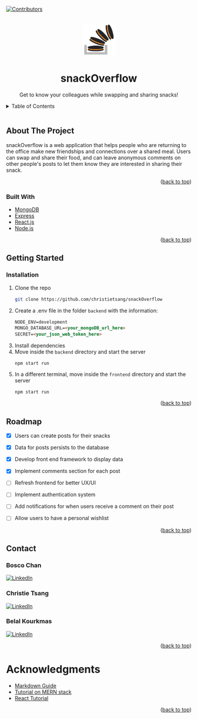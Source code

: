 <div id="top"></div>

[![Contributors][contributors-shield]][contributors-url]


<!-- PROJECT INFO -->
<br />
<div align="center">
  <img src="frontend\src\assets\favicon.png"alt="snacks" width="90" height="90">

  <h1 align="center"">snackOverflow</h1>

  <p align="center">
    Get to know your colleagues while swapping and sharing snacks!
  </p>
</div>

<!-- TABLE OF CONTENTS -->
<details>
  <summary>Table of Contents</summary>
  <ol>
    <li>
      <a href="#about-the-project">About The Project</a>
      <ul>
        <li><a href="#built-with">Built With</a></li>
      </ul>
    </li>
    <li>
      <a href="#getting-started">Getting Started</a>
      <ul>
        <li><a href="#installation">Installation</a></li>
      </ul>
    </li>
    <li><a href="#roadmap">Roadmap</a></li>
    <li><a href="#contact">Contact</a></li>
    <li><a href="#acknowledgments">Acknowledgments</a></li>
  </ol>
</details>
<br>

<!-- ABOUT THE PROJECT -->
## About The Project
snackOverflow is a web application that helps people who are returning to the office make new friendships and connections over a shared meal.  Users can swap and share their food, and can leave anonymous comments on other people's posts to let them know they are interested in sharing their snack.

<p align="right">(<a href="#top">back to top</a>)</p>

### Built With

* [MongoDB](https://www.mongodb.com/)
* [Express](https://expressjs.com/)
* [React.js](https://reactjs.org/)
* [Node.js](https://nodejs.org/en/)

<p align="right">(<a href="#top">back to top</a>)</p>

<!-- GETTING STARTED -->
## Getting Started
<h3 id="installation">Installation</h3>

1. Clone the repo
   ```sh
   git clone https://github.com/christietsang/snackOverflow
   ```
2. Create a .env file in the folder `backend` with the information:
    ```html
    NODE_ENV=development
    MONGO_DATABASE_URL=<your_mongoDB_url_here>
    SECRET=<your_json_web_token_here>
    ```
3. Install dependencies
4. Move inside the `backend` directory and start the server
    ```
    npm start run
    ```
5. In a different terminal, move inside the `frontend` directory and start the server
    ```
    npm start run
    ```

<p align="right">(<a href="#top">back to top</a>)</p>

<!-- ROADMAP -->
## Roadmap

- [X] Users can create posts for their snacks
- [X] Data for posts persists to the database
- [X] Develop front end framework to display data
- [X] Implement comments section for each post
- [ ] Refresh frontend for better UX/UI
- [ ] Implement authentication system
- [ ] Add notifications for when users receive a comment on their post
- [ ] Allow users to have a personal wishlist


<p align="right">(<a href="#top">back to top</a>)</p>

<!-- CONTACT -->
## Contact

<h3>Bosco Chan</h3>

[![LinkedIn][linkedin-shield]][linkedin-urlBC]
<br>

<h3>Christie Tsang</h3>

[![LinkedIn][linkedin-shield]][linkedin-urlCT]
<br>

<h3>Belal Kourkmas</h3>

[![LinkedIn][linkedin-shield]][linkedin-urlBK]

<p align="right">(<a href="#top">back to top</a>)</p>



<!-- ACKNOWLEDGMENTS -->
# Acknowledgments

* [Markdown Guide](https://www.markdownguide.org/basic-syntax/#reference-style-links)
* [Tutorial on MERN stack](https://www.youtube.com/playlist?list=PL0Zuz27SZ-6P4dQUsoDatjEGpmBpcOW8V)
* [React Tutorial](https://www.youtube.com/playlist?list=PL4cUxeGkcC9gZD-Tvwfod2gaISzfRiP9d)

<p align="right">(<a href="#top">back to top</a>)</p>



<!-- MARKDOWN LINKS & IMAGES -->
<!-- https://www.markdownguide.org/basic-syntax/#reference-style-links -->
[contributors-shield]: https://img.shields.io/github/contributors/christietsang/snackOverflow.svg?style=for-the-badge
[contributors-url]: https://github.com/christietsang/snackOverflow/graphs/contributors


[linkedin-shield]: https://img.shields.io/badge/-LinkedIn-black.svg?style=for-the-badge&logo=linkedin&colorB=555
[linkedin-urlCT]: https://www.linkedin.com/in/christietsang/

[linkedin-shield]: https://img.shields.io/badge/-LinkedIn-black.svg?style=for-the-badge&logo=linkedin&colorB=555
[linkedin-urlBK]: https://www.linkedin.com/in/belal-kourkmas/

[linkedin-shield]: https://img.shields.io/badge/-LinkedIn-black.svg?style=for-the-badge&logo=linkedin&colorB=555
[linkedin-urlBC]: https://www.linkedin.com/in/boscochw/


[product-screenshot]: images/mainmenu.png
